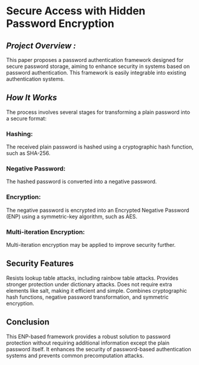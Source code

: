 # **Secure Access with Hidden Password Encryption** #

## *Project Overview :* ##
This paper proposes a password authentication framework designed for secure password storage, aiming to enhance security in systems based on password authentication. This framework is easily integrable into existing authentication systems.

## *How It Works* ##
The process involves several stages for transforming a plain password into a secure format:

### Hashing: ###
The received plain password is hashed using a cryptographic hash function, such as SHA-256.
### Negative Password: ##
The hashed password is converted into a negative password.
### Encryption: 
The negative password is encrypted into an Encrypted Negative Password (ENP) using a symmetric-key algorithm, such as AES.
### Multi-iteration Encryption: ### 
Multi-iteration encryption may be applied to improve security further.
## Security Features ##
Resists lookup table attacks, including rainbow table attacks.
Provides stronger protection under dictionary attacks.
Does not require extra elements like salt, making it efficient and simple.
Combines cryptographic hash functions, negative password transformation, and symmetric encryption.
## Conclusion ##
This ENP-based framework provides a robust solution to password protection without requiring additional information except the plain password itself. It enhances the security of password-based authentication systems and prevents common precomputation attacks.
